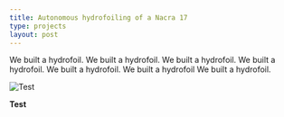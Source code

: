 ```yaml
---
title: Autonomous hydrofoiling of a Nacra 17
type: projects
layout: post
---
```


We built a hydrofoil.
We built a hydrofoil. We built a hydrofoil. We built a hydrofoil. We built a hydrofoil. We built a hydrofoil We built a hydrofoil.

![Test](/images/foiling_nacra.png)

**Test**